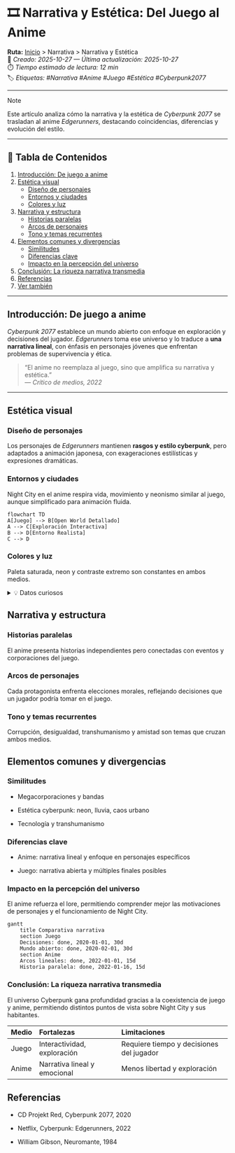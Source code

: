 # 🎞️ Narrativa y Estética: Del Juego al Anime

**Ruta:** [Inicio](index.md) > Narrativa > Narrativa y Estética  
📅 *Creado: 2025-10-27 — Última actualización: 2025-10-27*  
⏱️ *Tiempo estimado de lectura: 12 min*  
🏷️ *Etiquetas: #Narrativa #Anime #Juego #Estética #Cyberpunk2077*

---

> [!NOTE]
> Este artículo analiza cómo la narrativa y la estética de *Cyberpunk 2077* se trasladan al anime *Edgerunners*, destacando coincidencias, diferencias y evolución del estilo.

---

## 📑 Tabla de Contenidos
1. [Introducción: De juego a anime](#introducción-de-juego-a-anime)
2. [Estética visual](#estética-visual)
   - [Diseño de personajes](#diseño-de-personajes)
   - [Entornos y ciudades](#entornos-y-ciudades)
   - [Colores y luz](#colores-y-luz)
3. [Narrativa y estructura](#narrativa-y-estructura)
   - [Historias paralelas](#historias-paralelas)
   - [Arcos de personajes](#arcos-de-personajes)
   - [Tono y temas recurrentes](#tono-y-temas-recurrentes)
4. [Elementos comunes y divergencias](#elementos-comunes-y-divergencias)
   - [Similitudes](#similitudes)
   - [Diferencias clave](#diferencias-clave)
   - [Impacto en la percepción del universo](#impacto-en-la-percepción-del-universo)
5. [Conclusión: La riqueza narrativa transmedia](#conclusión-la-riqueza-narrativa-transmedia)
6. [Referencias](#referencias)
7. [Ver también](#ver-también)

---

## Introducción: De juego a anime

*Cyberpunk 2077* establece un mundo abierto con enfoque en exploración y decisiones del jugador. *Edgerunners* toma ese universo y lo traduce a **una narrativa lineal**, con énfasis en personajes jóvenes que enfrentan problemas de supervivencia y ética.

> “El anime no reemplaza al juego, sino que amplifica su narrativa y estética.”  
> — *Crítico de medios, 2022*

---

## Estética visual

### Diseño de personajes

Los personajes de *Edgerunners* mantienen **rasgos y estilo cyberpunk**, pero adaptados a animación japonesa, con exageraciones estilísticas y expresiones dramáticas.

### Entornos y ciudades

Night City en el anime respira vida, movimiento y neonismo similar al juego, aunque simplificado para animación fluida.

```mermaid
flowchart TD
A[Juego] --> B[Open World Detallado]
A --> C[Exploración Interactiva]
B --> D[Entorno Realista]
C --> D
```
### Colores y luz

Paleta saturada, neon y contraste extremo son constantes en ambos medios.

<details> <summary>💡 Datos curiosos</summary> El anime usa técnicas de iluminación inspiradas en CGI del juego para mantener coherencia estética. </details>

## Narrativa y estructura
### Historias paralelas

El anime presenta historias independientes pero conectadas con eventos y corporaciones del juego.

### Arcos de personajes

Cada protagonista enfrenta elecciones morales, reflejando decisiones que un jugador podría tomar en el juego.

### Tono y temas recurrentes

Corrupción, desigualdad, transhumanismo y amistad son temas que cruzan ambos medios.

## Elementos comunes y divergencias
### Similitudes

- Megacorporaciones y bandas

- Estética cyberpunk: neon, lluvia, caos urbano

- Tecnología y transhumanismo

### Diferencias clave

- Anime: narrativa lineal y enfoque en personajes específicos

- Juego: narrativa abierta y múltiples finales posibles

### Impacto en la percepción del universo

El anime refuerza el lore, permitiendo comprender mejor las motivaciones de personajes y el funcionamiento de Night City.

```mermaid
gantt
    title Comparativa narrativa
    section Juego
    Decisiones: done, 2020-01-01, 30d
    Mundo abierto: done, 2020-02-01, 30d
    section Anime
    Arcos lineales: done, 2022-01-01, 15d
    Historia paralela: done, 2022-01-16, 15d
```
### Conclusión: La riqueza narrativa transmedia

El universo Cyberpunk gana profundidad gracias a la coexistencia de juego y anime, permitiendo distintos puntos de vista sobre Night City y sus habitantes.

| Medio | Fortalezas                   | Limitaciones                             |
| :---- | :--------------------------- | :--------------------------------------- |
| Juego | Interactividad, exploración  | Requiere tiempo y decisiones del jugador |
| Anime | Narrativa lineal y emocional | Menos libertad y exploración             |

## Referencias

- CD Projekt Red, Cyberpunk 2077, 2020

- Netflix, Cyberpunk: Edgerunners, 2022

- William Gibson, Neuromante, 1984
